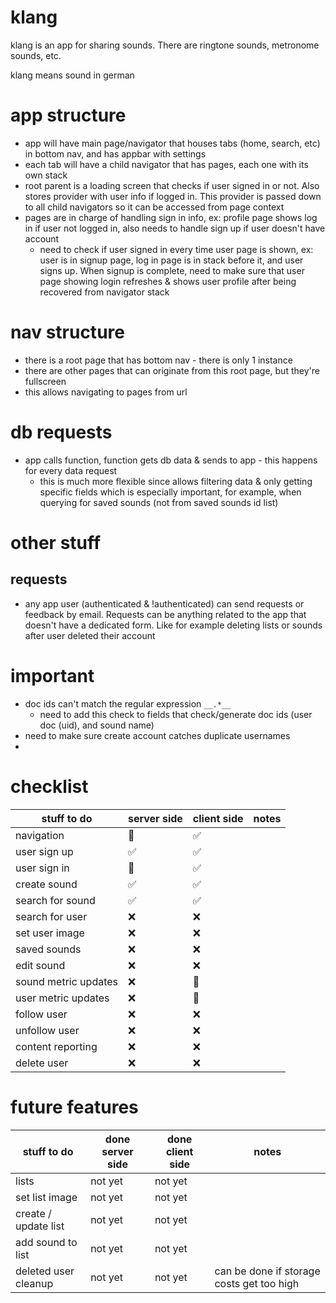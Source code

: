 # klang

klang is an app for sharing sounds. There are ringtone sounds, metronome sounds, etc.

klang means sound in german

# app structure
- app will have main page/navigator that houses tabs (home, search, etc) in bottom nav, and has appbar with settings
- each tab will have a child navigator that has pages, each one with its own stack
- root parent is a loading screen that checks if user signed in or not. Also stores provider with user info if logged in. This provider is passed down to all child navigators so it can be accessed from page context
- pages are in charge of handling sign in info, ex: profile page shows log in if user not logged in, also needs to handle sign up if user doesn't have account
  - need to check if user signed in every time user page is shown, ex: user is in signup page, log in page is in stack before it, and user signs up. When signup is complete, need to make sure that user page showing login refreshes & shows user profile after being recovered from navigator stack

# nav structure
- there is a root page that has bottom nav - there is only 1 instance
- there are other pages that can originate from this root page, but they're fullscreen
- this allows navigating to pages from url

# db requests
- app calls function, function gets db data & sends to app - this happens for every data request
  - this is much more flexible since allows filtering data & only getting specific fields which is especially important, for example, when querying for saved sounds (not from saved sounds id list)

# other stuff
## requests
- any app user (authenticated & !authenticated) can send requests or feedback by email. Requests can be anything related to the app that doesn't have a dedicated form. Like for example deleting lists or sounds after user deleted their account

<!--
A new Flutter project.

## Getting Started

This project is a starting point for a Flutter application.

A few resources to get you started if this is your first Flutter project:

- [Lab: Write your first Flutter app](https://flutter.dev/docs/get-started/codelab)
- [Cookbook: Useful Flutter samples](https://flutter.dev/docs/cookbook)

For help getting started with Flutter, view our
[online documentation](https://flutter.dev/docs), which offers tutorials,
samples, guidance on mobile development, and a full API reference.
-->
# important
- doc ids can't match the regular expression `__.*__`
  - need to add this check to fields that check/generate doc ids (user doc (uid), and sound name)
- need to make sure create account catches duplicate usernames
- 

# checklist
| stuff to do          | server side | client side | notes |
| -------------------- | ----------- | ----------- | ----- |
| navigation           | 🚫           | ✅           |       |
| user sign up         | ✅           | ✅           |       |
| user sign in         | 🚫           | ✅           |       |
| create sound         | ✅           | ✅           |       |
| search for sound     | ✅           | ✅           |       |
| search for user      | ❌           | ❌           |       |
| set user image       | ❌           | ❌           |       |
| saved sounds         | ❌           | ❌           |       |
| edit sound           | ❌           | ❌           |       |
| sound metric updates | ❌           | 🚫           |       |
| user metric updates  | ❌           | 🚫           |       |
| follow user          | ❌           | ❌           |       |
| unfollow user        | ❌           | ❌           |       |
| content reporting    | ❌           | ❌           |       |
| delete user          | ❌           | ❌           |       |


# future features
| stuff to do          | done server side | done client side | notes                                     |
| -------------------- | ---------------- | ---------------- | ----------------------------------------- |
| lists                | not yet          | not yet          |                                           |
| set list image       | not yet          | not yet          |                                           |
| create / update list | not yet          | not yet          |                                           |
| add sound to list    | not yet          | not yet          |                                           |
| deleted user cleanup | not yet          | not yet          | can be done if storage costs get too high |
